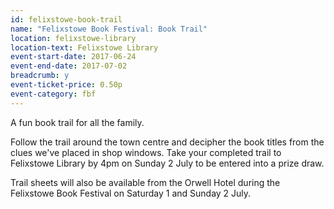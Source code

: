 ```yaml
---
id: felixstowe-book-trail
name: "Felixstowe Book Festival: Book Trail"
location: felixstowe-library
location-text: Felixstowe Library
event-start-date: 2017-06-24
event-end-date: 2017-07-02
breadcrumb: y
event-ticket-price: 0.50p
event-category: fbf
---
```


A fun book trail for all the family.

Follow the trail around the town centre and decipher the book titles from the clues we've placed in shop windows. Take your completed trail to Felixstowe Library by 4pm on Sunday 2 July to be entered into a prize draw.

Trail sheets will also be available from the Orwell Hotel during the Felixstowe Book Festival on Saturday 1 and Sunday 2 July.
